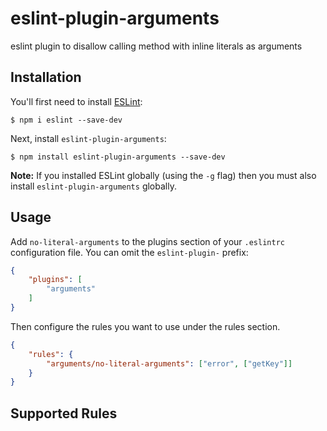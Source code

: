 # eslint-plugin-arguments

eslint plugin to disallow calling method with inline literals as arguments

## Installation

You'll first need to install [ESLint](http://eslint.org):

```
$ npm i eslint --save-dev
```

Next, install `eslint-plugin-arguments`:

```
$ npm install eslint-plugin-arguments --save-dev
```

**Note:** If you installed ESLint globally (using the `-g` flag) then you must also install `eslint-plugin-arguments` globally.

## Usage

Add `no-literal-arguments` to the plugins section of your `.eslintrc` configuration file. You can omit the `eslint-plugin-` prefix:

```json
{
    "plugins": [
        "arguments"
    ]
}
```


Then configure the rules you want to use under the rules section.

```json
{
    "rules": {
        "arguments/no-literal-arguments": ["error", ["getKey"]]
    }
}
```

## Supported Rules
